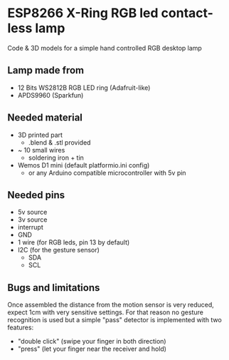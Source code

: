 # ESP8266 X-Ring RGB led contact-less lamp

Code & 3D models for a simple hand controlled RGB desktop lamp

## Lamp made from

- 12 Bits WS2812B RGB LED ring (Adafruit-like)
- APDS9960 (Sparkfun)

## Needed material

- 3D printed part
    - .blend & .stl provided
- ~ 10 small wires
    - soldering iron + tin
- Wemos D1 mini (default platformio.ini config)
    - or any Arduino compatible microcontroller with 5v pin

## Needed pins

- 5v source
- 3v source
- interrupt
- GND
- 1 wire (for RGB leds, pin 13 by default)
- I2C (for the gesture sensor)
    - SDA
    - SCL


## Bugs and limitations

Once assembled the distance from the motion sensor is very reduced, expect 1cm with very sensitive settings.
For that reason no gesture recognition is used but a simple "pass" detector is implemented with two features:

- "double click" (swipe your finger in both direction)
- "press" (let your finger near the receiver and hold)

